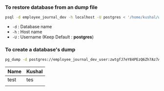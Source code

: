### To restore database from an dump file 
```bash
psql -d employee_journal_dev -h localhost -U postgres < '/home/kushal/work-diary-dev-21-mar-2023-backup.dump'
```
- `-d` : Database name
- `-h` : Host name
- `-U` : Username (Keep Default : **postgres**)

### To create a database's dump
```bash
pg_dump -d postgres://employee_journal_dev_user:zwtgfJ7eY84PEzQ6Zh7Az7AvC3XVbnUsMttChMezbaLGhZFhMHuGuMHEeyyU2AnE@org40-dev.cqr1ocgaeexp.ap-south-1.rds.amazonaws.com:5432/employee_journal_dev > wd-dev.dump
```

 | Name | Kushal |
 | ---- | ------ |
 | test | tes    |
 |      |        |